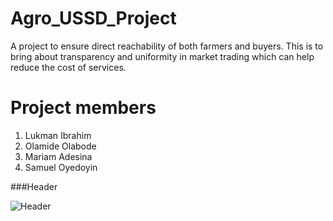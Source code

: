 # Agro_USSD_Project
A project to ensure direct reachability of both farmers and buyers. This is to bring about transparency and uniformity in market trading which can help reduce the cost of services.


# Project members

1. Lukman Ibrahim
2. Olamide Olabode
3. Mariam Adesina
4. Samuel Oyedoyin

###Header

![Header](<https://github.com/user-attachments/assets/5b5e15c5-bb18-4af5-a86a-a82335aa6464>)